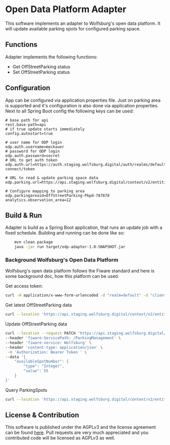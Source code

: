 # Open Data Platform Adapter

This software implements an adapter to Wolfsburg's open data platform. It will update available parking spots for configured parking space.

## Functions
Adapter implements the following functions:
* Get OffStreetParking status
* Set OffStreetParking status

## Configuration
App can be configured via application.properties file. Just on parking area is supported and it's configuration is also done via application properties. Next to all Spring Boot config the following keys can be used:
```
# base path for api
rest.base-path=api
# if true update starts immediately
config.autostart=true

# user name for ODP login
odp.auth.username=meckauer 
# password for ODP login
odp.auth.password=secret 
# URL to get auth token
odp.auth.url=https://auth.staging.wolfsburg.digital/auth/realms/default/protocol/openid-connect/token

# URL to read & update parking space data
odp.parking.url=https://api.staging.wolfsburg.digital/context/v2/entities/

# Configure mapping to parking area
odp.parkingareaid=OffStreetParking-Pkpd-787878
analytics.observation_area=12
```

## Build & Run
Adapter is build as a Spring Boot application, that runs an update job with a fixed schedule. Building and running can be done like so:
```bash
    mvn clean package
    java -jar run target/odp-adapter-1.0-SNAPSHOT.jar
```

### Background Wolfsburg's Open Data Platform

Wolfsburg's open data platform follows the Fiware standard and here is some background doc, how this platform can be used.

Get access token:
```bash
curl -H application/x-www-form-urlencoded -d "realm=default" -d "client_id=api" -d "scope=entity:read entity:write" -d "username=username" -d "password=PASSWORD" -d "grant_type=password" "https://auth.staging.wolfsburg.digital/auth/realms/default/protocol/openid-connect/token"
```

Get latest OffStreetParking data
```bash
curl --location 'https://api.staging.wolfsburg.digital/context/v2/entities/OffStreetParking-Pkpd-787878/' -H 'fiware-ServicePath: /ParkingManagement' -H 'fiware-service: Wolfsburg' -H 'Authorization: Bearer TOKEN'
```

Update OffStreetParking data
```bash
curl --location --request PATCH 'https://api.staging.wolfsburg.digital/context/v2/entities/OffStreetParking-Pkpd-787878/attrs/' \
--header 'fiware-ServicePath: /ParkingManagement' \
--header 'fiware-service: Wolfsburg' \
--header 'content-type: application/json' \
 -H 'Authorization: Bearer Token ' \
--data '{
    "availableSpotNumber": {
        "type": "Integer",
        "value": 55
    }
}'
```

Query ParkingSpots
```bash
curl --location 'https://api.staging.wolfsburg.digital/context/v2/entities?type=ParkingSpot' -H 'fiware-ServicePath: /ParkingManagement/Meckauer' -H 'fiware-service: Wolfsburg' -H 'Authorization: Bearer '
```

## License & Contribution
This software is published under the AGPLv3 and the license agreement can be found [here](/LICENSE). Pull requests are very much appreciated and you contributed code will be licensed as AGPLv3 as well.
